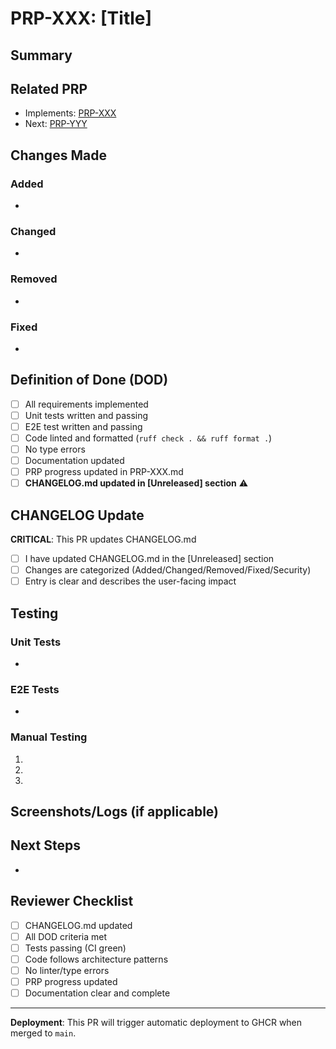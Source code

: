 # PRP-XXX: [Title]

## Summary
<!-- Brief description of what this PR does -->

## Related PRP
- Implements: [PRP-XXX](../PRPs/PRP-XXX.md)
- Next: [PRP-YYY](../PRPs/PRP-YYY.md)

## Changes Made

### Added
-

### Changed
-

### Removed
-

### Fixed
-

## Definition of Done (DOD)

<!-- Copy from PRP and check each item -->
- [ ] All requirements implemented
- [ ] Unit tests written and passing
- [ ] E2E test written and passing
- [ ] Code linted and formatted (`ruff check . && ruff format .`)
- [ ] No type errors
- [ ] Documentation updated
- [ ] PRP progress updated in PRP-XXX.md
- [ ] **CHANGELOG.md updated in [Unreleased] section** ⚠️

## CHANGELOG Update

**CRITICAL**: This PR updates CHANGELOG.md
- [ ] I have updated CHANGELOG.md in the [Unreleased] section
- [ ] Changes are categorized (Added/Changed/Removed/Fixed/Security)
- [ ] Entry is clear and describes the user-facing impact

## Testing

### Unit Tests
<!-- List unit tests added/updated -->
-

### E2E Tests
<!-- List E2E tests added/updated -->
-

### Manual Testing
<!-- Steps to manually test this PR -->
1.
2.
3.

## Screenshots/Logs (if applicable)
<!-- Add screenshots or logs demonstrating the changes -->

## Next Steps
<!-- What should be done after this PR is merged -->
-

## Reviewer Checklist

- [ ] CHANGELOG.md updated
- [ ] All DOD criteria met
- [ ] Tests passing (CI green)
- [ ] Code follows architecture patterns
- [ ] No linter/type errors
- [ ] PRP progress updated
- [ ] Documentation clear and complete

---

**Deployment**: This PR will trigger automatic deployment to GHCR when merged to `main`.
